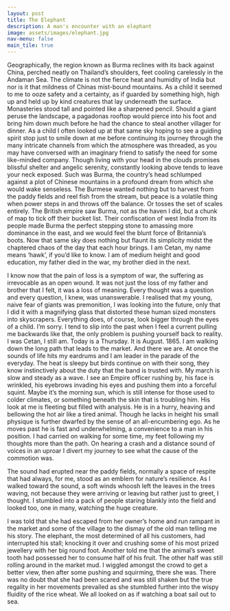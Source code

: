 ```yaml
---
layout: post
title: The Elephant
description: A man's encounter with an elephant
image: assets/images/elephant.jpg
nav-menu: false
main_tile: true
---
```


Geographically, the region known as Burma reclines with its back against China, perched neatly on Thailand’s shoulders, feet cooling carelessly in the Andaman Sea. The climate is not the fierce heat and humidity of India but nor is it that mildness of Chinas mist-bound mountains. As a child it seemed to me to ooze safety and a certainty, as if guarded by something high, high up and held up by kind creatures that lay underneath the surface. Monasteries stood tall and pointed like a sharpened pencil. Should a giant peruse the landscape, a pagadonas rooftop would pierce into his foot and bring him down much before he had the chance to steal another villager for dinner. As a child I often looked up at that same sky hoping to see a guiding spirit stop just to smile down at me before continuing its journey through the many intricate channels from which the atmosphere was threaded, as you may have conversed with an imaginary friend to satisfy the need for some like-minded company. Though living with your head in the clouds promises blissful shelter and angelic serenity, constantly looking above tends to leave your neck exposed. Such was Burma, the country’s head schlumped against a plot of Chinese mountains in a profound dream from which she would wake senseless. The Burmese wanted nothing but to harvest from the paddy fields and reel fish from the stream, but peace is a volatile thing when power steps in and throws off the balance. Or tosses the set of scales entirely.  The British empire saw Burma, not as the haven I did, but a chunk of map to tick off their bucket list. Their confiscation of west India from its people made Burma the perfect stepping stone to amassing more dominance in the east, and we would feel the blunt force of Britannia’s boots. Now that same sky does nothing but flaunt its simplicity midst the chaptered chaos of the day that each hour brings. I am Cetan, my name means ‘hawk’, if you’d like to know. I am of medium height and good education, my father died in the war, my brother died in the next. 

I know now that the pain of loss is a symptom of war, the suffering as irrevocable as an open wound. It was not just the loss of my father and brother that I felt, it was a loss of meaning. Every thought was a question and every question, I knew, was unanswerable. I realised that my young, naive fear of giants was premonition, I was looking into the future, only that I did it with a magnifying glass that distorted these human sized monsters into skyscrapers. Everything does, of course, look bigger through the eyes of a child. I’m sorry. I tend to slip into the past when I feel a current pulling me backwards like that, the only problem is pushing yourself back to reality. I was Cetan, I still am. Today is a Thursday. It is August. 1865. I am walking down the long path that leads to the market. And there we are. At once the sounds of life hits my eardrums and I am leader in the parade of the everyday. The heat is sleepy but birds continue on with their song, they know instinctively about the duty that the band is trusted with. My march is slow and steady as a wave. I see an Empire officer rushing by, his face is wrinkled, his eyebrows invading his eyes and pushing them into a forceful squint. Maybe it’s the morning sun, which is still intense for those used to colder climates, or something beneath the skin that is troubling him. His look at me is fleeting but filled with analysis. He is in a hurry, heaving and bellowing the hot air like a tired animal. Though he lacks in height his small physique is further dwarfed by the sense of an all-encumbering ego. As he moves past he is fast and underwhelming, a convenience to a man in his position. I had carried on walking for some time, my feet following my thoughts more than the path. On hearing a crash and a distance sound of voices in an uproar I divert my journey to see what the cause of the commotion was. 

 The sound had erupted near the paddy fields, normally a space of respite that had always, for me, stood as an emblem for nature’s resilience. As I walked toward the sound, a soft winds whoosh left the leaves in the trees waving, not because they were arriving or leaving but rather just to greet, I thought. I stumbled into a pack of people staring blankly into the field and looked too, one in many, watching the huge creature. 

 I was told that she had escaped from her owner’s home and run rampant in the market and some of the village to the dismay of the old man telling me his story. The elephant, the most determined of all his customers, had interrupted his stall; knocking it over and crushing some of his most prized jewellery with her big round foot. Another told me that the animal’s sweet tooth had possessed her to consume half of his fruit. The other half was still rolling around in the market mud. I wiggled amongst the crowd to get a better view, then after some pushing and squirming, there she was.  There was no doubt that she had been scared and was still shaken but the true regality in her movements prevailed as she stumbled further into the wispy fluidity of the rice wheat. We all looked on as if watching a boat sail out to sea.
